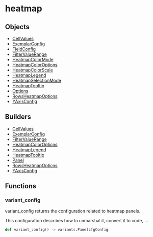 # <span class="badge package-variant-panelcfg"></span> heatmap

## Objects

 * <span class="badge object-type-class"></span> [CellValues](./object-CellValues.md)
 * <span class="badge object-type-class"></span> [ExemplarConfig](./object-ExemplarConfig.md)
 * <span class="badge object-type-class"></span> [FieldConfig](./object-FieldConfig.md)
 * <span class="badge object-type-class"></span> [FilterValueRange](./object-FilterValueRange.md)
 * <span class="badge object-type-enum"></span> [HeatmapColorMode](./object-HeatmapColorMode.md)
 * <span class="badge object-type-class"></span> [HeatmapColorOptions](./object-HeatmapColorOptions.md)
 * <span class="badge object-type-enum"></span> [HeatmapColorScale](./object-HeatmapColorScale.md)
 * <span class="badge object-type-class"></span> [HeatmapLegend](./object-HeatmapLegend.md)
 * <span class="badge object-type-enum"></span> [HeatmapSelectionMode](./object-HeatmapSelectionMode.md)
 * <span class="badge object-type-class"></span> [HeatmapTooltip](./object-HeatmapTooltip.md)
 * <span class="badge object-type-class"></span> [Options](./object-Options.md)
 * <span class="badge object-type-class"></span> [RowsHeatmapOptions](./object-RowsHeatmapOptions.md)
 * <span class="badge object-type-class"></span> [YAxisConfig](./object-YAxisConfig.md)
## Builders

 * <span class="badge builder"></span> [CellValues](./builder-CellValues.md)
 * <span class="badge builder"></span> [ExemplarConfig](./builder-ExemplarConfig.md)
 * <span class="badge builder"></span> [FilterValueRange](./builder-FilterValueRange.md)
 * <span class="badge builder"></span> [HeatmapColorOptions](./builder-HeatmapColorOptions.md)
 * <span class="badge builder"></span> [HeatmapLegend](./builder-HeatmapLegend.md)
 * <span class="badge builder"></span> [HeatmapTooltip](./builder-HeatmapTooltip.md)
 * <span class="badge builder"></span> [Panel](./builder-Panel.md)
 * <span class="badge builder"></span> [RowsHeatmapOptions](./builder-RowsHeatmapOptions.md)
 * <span class="badge builder"></span> [YAxisConfig](./builder-YAxisConfig.md)
## Functions

### <span class="badge function"></span> variant_config

variant_config returns the configuration related to heatmap panels.

This configuration describes how to unmarshal it, convert it to code, …

```python
def variant_config() -> variants.PanelcfgConfig
```

